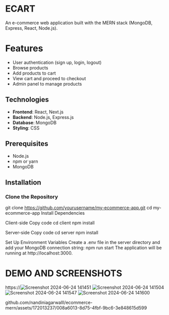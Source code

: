 # ECART
An e-commerce web application built with the MERN stack (MongoDB, Express, React, Node.js).


# Features
- User authentication (sign up, login, logout)
- Browse products
- Add products to cart
- View cart and proceed to checkout
- Admin panel to manage products

## Technologies
- **Frontend**: React, Next.js
- **Backend**: Node.js, Express.js
- **Database**: MongoDB
- **Styling**: CSS

## Prerequisites
- Node.js
- npm or yarn
- MongoDB

## Installation

### Clone the Repository

git clone https://github.com/yourusername/my-ecommerce-app.git
cd my-ecommerce-app
Install Dependencies

Client-side
Copy code
cd client
npm install

Server-side
Copy code
cd server
npm install

Set Up Environment Variables
Create a .env file in the server directory and add your MongoDB connection string:
npm run start
The application will be running at http://localhost:3000.


# DEMO AND SCREENSHOTS
https://![Screenshot 2024-06-24 141451](https://github.com/nandiniagarwalll/ecommerce-mern/assets/172013237/c0ea857e-1014-45a2-8719-1d0dfb217c36)
![Screenshot 2024-06-24 141504](https://github.com/nandiniagarwalll/ecommerce-mern/assets/172013237/8b66c0a7-dcb0-4b93-9c42-ff7cadb491cc)
![Screenshot 2024-06-24 141547](https://github.com/nandiniagarwalll/ecommerce-mern/assets/172013237/5f020510-b92a-4c50-950a-3e97901a5c68)
![Screenshot 2024-06-24 141600](https://github.com/nandiniagarwalll/ecommerce-mern/assets/172013237/655fe8e5-7201-4cb8-8d05-35dc3eb5e738)

github.com/nandiniagarwalll/ecommerce-mern/assets/172013237/008a6013-8d75-4fbf-9bc6-3e848615d599

